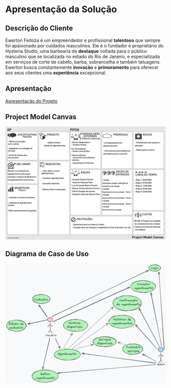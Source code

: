# Apresentação da Solução

## Descrição do Cliente

Ewerton Feitoza é um empreendedor e profissional **talentoso** que sempre foi apaixonado por cuidados masculinos. Ele é o fundador e proprietário do Hysteria Studio, uma barbearia de **destaque** voltada para o público masculino que se localizada no estado do Rio de Janeiro, e especializada em serviços de corte de cabelo, barba, sobrancelha e também tatuagens. Ewerton busca constantemente **inovação** e **primoramento** para oferecer aos seus clientes uma **experiência** excepcional.

## Apresentação

<a href="./pdf/Apresentação%20do%20projeto.pdf"> Apresentação do Projeto</a>

## Project Model Canvas

![Model Canvas](../documentos/img/projectModelCanvas.png)


## Diagrama de Caso de Uso
![Model Canvas](../documentos/img/casodeuso.jpeg)